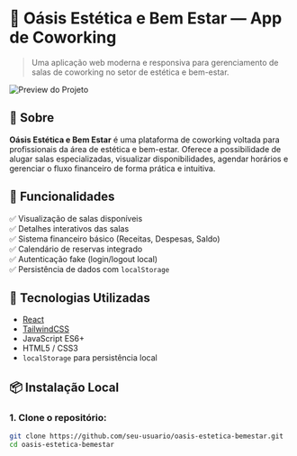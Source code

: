 # 🌿 Oásis Estética e Bem Estar — App de Coworking

> Uma aplicação web moderna e responsiva para gerenciamento de salas de coworking no setor de estética e bem-estar.

![Preview do Projeto](https://placehold.co/800x450?text=O%C3%A1sis+Est%C3%A9tica+e+Bem+Estar)

## 🔖 Sobre

**Oásis Estética e Bem Estar** é uma plataforma de coworking voltada para profissionais da área de estética e bem-estar. Oferece a possibilidade de alugar salas especializadas, visualizar disponibilidades, agendar horários e gerenciar o fluxo financeiro de forma prática e intuitiva.

## 🎯 Funcionalidades

✅ Visualização de salas disponíveis  
✅ Detalhes interativos das salas  
✅ Sistema financeiro básico (Receitas, Despesas, Saldo)  
✅ Calendário de reservas integrado  
✅ Autenticação fake (login/logout local)  
✅ Persistência de dados com `localStorage`

## 🧰 Tecnologias Utilizadas

- [React]( https://reactjs.org/ )
- [TailwindCSS](https://tailwindcss.com/ )
- JavaScript ES6+
- HTML5 / CSS3
- `localStorage` para persistência local

## 📦 Instalação Local

### 1. Clone o repositório:

```bash
git clone https://github.com/seu-usuario/oasis-estetica-bemestar.git 
cd oasis-estetica-bemestar